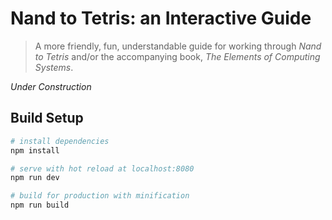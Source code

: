 # Nand to Tetris: an Interactive Guide

> A more friendly, fun, understandable guide for working through _Nand to Tetris_ and/or the accompanying book, _The Elements of Computing Systems_.

*Under Construction*

## Build Setup

``` bash
# install dependencies
npm install

# serve with hot reload at localhost:8080
npm run dev

# build for production with minification
npm run build
```

